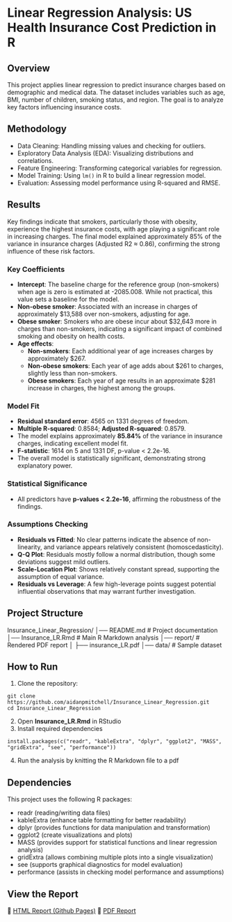 # Linear Regression Analysis: US Health Insurance Cost Prediction in R

## Overview
This project applies linear regression to predict insurance charges based on demographic and medical data. The dataset includes variables such as age, BMI, number of children, smoking status, and region. The goal is to analyze key factors influencing insurance costs.

## Methodology
- Data Cleaning: Handling missing values and checking for outliers.
- Exploratory Data Analysis (EDA): Visualizing distributions and correlations.
- Feature Engineering: Transforming categorical variables for regression.
- Model Training: Using `lm()` in R to build a linear regression model.
- Evaluation: Assessing model performance using R-squared and RMSE.

## Results
Key findings indicate that smokers, particularly those with obesity, experience the highest
insurance costs, with age playing a significant role in increasing charges. The final model
explained approximately 85% of the variance in insurance charges (Adjusted R2 ≈ 0.86), confirming
the strong influence of these risk factors.
### **Key Coefficients**
- **Intercept**: The baseline charge for the reference group (non-smokers) when age is zero is estimated at -2085.008. While not practical, this value sets a baseline for the model.
- **Non-obese smoker**: Associated with an increase in charges of approximately $13,588 over non-smokers, adjusting for age.
- **Obese smoker**: Smokers who are obese incur about $32,643 more in charges than non-smokers, indicating a significant impact of combined smoking and obesity on health costs.
- **Age effects**:
  - **Non-smokers**: Each additional year of age increases charges by approximately $267.
  - **Non-obese smokers**: Each year of age adds about $261 to charges, slightly less than non-smokers.
  - **Obese smokers**: Each year of age results in an approximate $281 increase in charges, the highest among the groups.

### **Model Fit**
- **Residual standard error**: 4565 on 1331 degrees of freedom.
- **Multiple R-squared**: 0.8584; **Adjusted R-squared**: 0.8579.
- The model explains approximately **85.84%** of the variance in insurance charges, indicating excellent model fit.
- **F-statistic**: 1614 on 5 and 1331 DF, p-value < 2.2e-16.
- The overall model is statistically significant, demonstrating strong explanatory power.

### **Statistical Significance**
- All predictors have **p-values < 2.2e-16**, affirming the robustness of the findings.

### **Assumptions Checking**
- **Residuals vs Fitted**: No clear patterns indicate the absence of non-linearity, and variance appears relatively consistent (homoscedasticity).
- **Q-Q Plot**: Residuals mostly follow a normal distribution, though some deviations suggest mild outliers.
- **Scale-Location Plot**: Shows relatively constant spread, supporting the assumption of equal variance.
- **Residuals vs Leverage**: A few high-leverage points suggest potential influential observations that may warrant further investigation.

## Project Structure
Insurance_Linear_Regression/
│── README.md               # Project documentation
│── Insurance_LR.Rmd        # Main R Markdown analysis
│── report/                 # Rendered PDF report
│   ├── insurance_LR.pdf
│── data/                   # Sample dataset 

## How to Run
1. Clone the repository:
```
git clone https://github.com/aidanpmitchell/Insurance_Linear_Regression.git
cd Insurance_Linear_Regression
```
2. Open **Insurance_LR.Rmd** in RStudio
3. Install required dependencies
```
install.packages(c("readr", "kableExtra", "dplyr", "ggplot2", "MASS", "gridExtra", "see", "performance"))
```
4. Run the analysis by knitting the R Markdown file to a pdf

## Dependencies
This project uses the following R packages:
- readr (reading/writing data files)
- kableExtra (enhance table formatting for better readability)
- dplyr (provides functions for data manipulation and transformation)
- ggplot2 (create visualizations and plots)
- MASS (provides support for statistical functions and linear regression analysis)
- gridExtra (allows combining multiple plots into a single visualization)
- see (supports graphical diagnostics for model evaluation)
- performance (assists in checking model performance and assumptions)

## View the Report
🔗 [HTML Report (Github Pages)](https://aidanpmitchell.github.io/Insurance_Linear_Regression/)
🔗 [PDF Report](https://github.com/aidanpmitchell/Insurance_Linear_Regression/blob/25cc88c9e91bddd1680f4791fa53476b30ab7286/report/Insurance_LR.pdf)